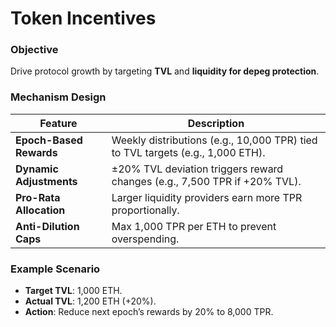 # Token Incentives  

### Objective  

Drive protocol growth by targeting **TVL** and **liquidity for depeg protection**.  

### Mechanism Design  
| **Feature**               | **Description**                                                                 |
|---------------------------|---------------------------------------------------------------------------------|
| **Epoch-Based Rewards**   | Weekly distributions (e.g., 10,000 TPR) tied to TVL targets (e.g., 1,000 ETH). |
| **Dynamic Adjustments**   | ±20% TVL deviation triggers reward changes (e.g., 7,500 TPR if +20% TVL).      |
| **Pro-Rata Allocation**   | Larger liquidity providers earn more TPR proportionally.                       |
| **Anti-Dilution Caps**    | Max 1,000 TPR per ETH to prevent overspending.                                 |

### Example Scenario  

- **Target TVL**: 1,000 ETH.  
- **Actual TVL**: 1,200 ETH (+20%).  
- **Action**: Reduce next epoch’s rewards by 20% to 8,000 TPR.  